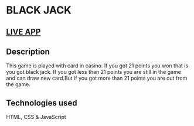 # BLACK JACK

## <a href="https://hasanrakibgit.github.io/black-jack/index.html" target="_blank">LIVE APP</a>

## Description
This game is played with card in casino. If you got 21 points you won that is you got black jack. If you got less than 21 points you are still in the game and can draw new card.But if you got more than 21 points you are out from the game.

## Technologies used
HTML, CSS & JavaScript

